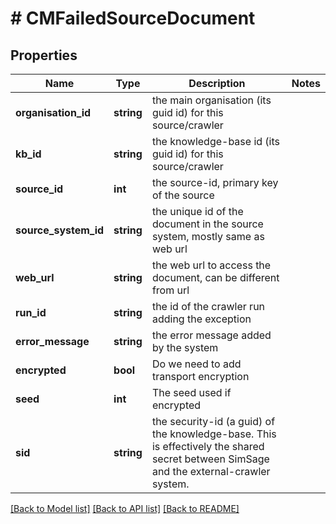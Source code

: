 # # CMFailedSourceDocument

## Properties

Name | Type | Description | Notes
------------ | ------------- | ------------- | -------------
**organisation_id** | **string** | the main organisation (its guid id) for this source/crawler |
**kb_id** | **string** | the knowledge-base id (its guid id) for this source/crawler |
**source_id** | **int** | the source-id, primary key of the source |
**source_system_id** | **string** | the unique id of the document in the source system, mostly same as web url |
**web_url** | **string** | the web url to access the document, can be different from url |
**run_id** | **string** | the id of the crawler run adding the exception |
**error_message** | **string** | the error message added by the system |
**encrypted** | **bool** | Do we need to add transport encryption |
**seed** | **int** | The seed used if encrypted |
**sid** | **string** | the security-id (a guid) of the knowledge-base.  This is effectively the shared secret between SimSage and the external-crawler system. |

[[Back to Model list]](../../README.md#models) [[Back to API list]](../../README.md#endpoints) [[Back to README]](../../README.md)
